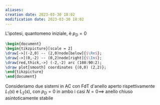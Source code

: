 ```yaml
---
aliases: 
creation date: 2023-03-30 18:02
modification date: 2023-03-30 18:02
---
```


L'ipotesi, quantomeno iniziale, è $p_{D} = 0$

```tikz
\begin{document}
\begin{tikzpicture}[scale = 2]
\draw[->](-2,0) -- (2,0)node[below]{$\Re$};
\draw[->](0,-2) -- (0,2)node[right]{$\Im$};
\draw[red,thick,->] (-2,-2) arc (180:90:2);
\draw plot[smooth] coordinates {(0,0) (2,2)};
\end{tikzpicture}
\end{document}
```

Consideriamo due sistemi in AC con FdT d'anello aperto rispettivamente $L_{1}(s)$ e $L_{2}(s)$, con $p_{D}=0$ in ambo i casi $N = 0 \implies$ anello chiuso asintoticamente stabile



